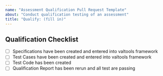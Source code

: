 ```yaml
---
name: "Assessment Qualification Pull Request Template"
about: "Conduct qualification testing of an assessment"
title: "Qualify: (fill in)"
---
```

## Qualification Checklist
<!--- Fill out the following Qualification checklist -->
- [ ] Specifications have been created and entered into valtools framework
- [ ] Test Cases have been created and entered into valtools framework
- [ ] Test Code has been created
- [ ] Qualification Report has been rerun and all test are passing
